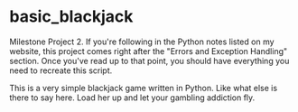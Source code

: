 # basic_blackjack
Milestone Project 2. If you're following in the Python notes listed on my website, this project comes right after the "Errors and Exception Handling" section. Once you've read up to that point, you should have everything you need to recreate this script.

This is a very simple blackjack game written in Python.
Like what else is there to say here. Load her up and let your gambling addiction fly.
